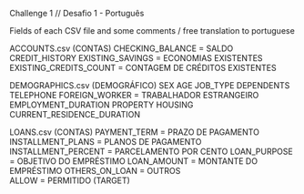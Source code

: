 Challenge 1 // Desafio 1 - Português

Fields of each CSV file and some comments / free translation to portuguese

ACCOUNTS.csv (CONTAS)
CHECKING_BALANCE = SALDO
CREDIT_HISTORY
EXISTING_SAVINGS = ECONOMIAS EXISTENTES
EXISTING_CREDITS_COUNT = CONTAGEM DE CRÉDITOS EXISTENTES


DEMOGRAPHICS.csv (DEMOGRÁFICO)
SEX
AGE
JOB_TYPE
DEPENDENTS
TELEPHONE
FOREIGN_WORKER = TRABALHADOR ESTRANGEIRO
EMPLOYMENT_DURATION
PROPERTY
HOUSING
CURRENT_RESIDENCE_DURATION

LOANS.csv (CONTAS)
PAYMENT_TERM = PRAZO DE PAGAMENTO
INSTALLMENT_PLANS = PLANOS DE PAGAMENTO
INSTALLMENT_PERCENT = PARCELAMENTO POR CENTO
LOAN_PURPOSE = OBJETIVO DO EMPRÉSTIMO
LOAN_AMOUNT = MONTANTE DO EMPRÉSTIMO
OTHERS_ON_LOAN = OUTROS  
ALLOW = PERMITIDO (TARGET)

